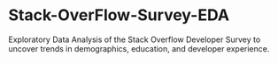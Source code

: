 # Stack-OverFlow-Survey-EDA
Exploratory Data Analysis of the Stack Overflow Developer Survey to uncover trends in demographics, education, and developer experience.
